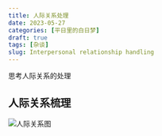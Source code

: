 ```yaml
---
title: 人际关系处理
date: 2023-05-27
categories: [平日里的白日梦]
draft: true
tags: [杂谈]
slug: Interpersonal relationship handling 
---
```


思考人际关系的处理

<!--more-->

## 人际关系梳理

![人际关系图](https://picped-1301226557.cos.ap-beijing.myqcloud.com/BRM_20230527_人际关系图.png)
